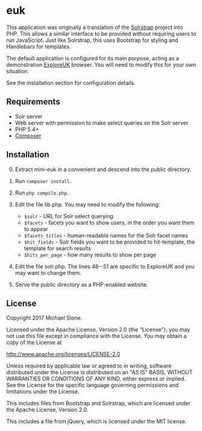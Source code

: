 euk
===

This application was originally a translation of the [Solrstrap](https://github.com/fergiemcdowall/solrstrap)
project into PHP.  This allows a similar interface to be provided without requiring users to
run JavaScript.  Just like Solrstrap, this uses Bootstrap for styling and Handlebars for templates.

The default application is configured for its main purpose, acting as a demonstration
[ExploreUK](https://exploreuk.uky.edu) browser.  You will need to modify this for your own
situation.

See the installation section for configuration details.


Requirements
------------

* Solr server
* Web server with permission to make select queries on the Solr server
* PHP 5.4+
* [Composer](https://getcomposer.org/)


Installation
------------

0. Extract mini-euk in a convenient and descend into the public directory.

1. Run `composer install`.

2. Run `php compile.php`.

3. Edit the file lib.php.  You may need to modify the following:
   * `$solr` - URL for Solr select querying
   * `$facets` - facets you want to show users, in the order you want them to appear
   * `$facets_titles` - human-readable names for the Solr facet names
   * `$hit_fields` - Solr fields you want to be provided to hit-template, the template for search results
   * `$hits_per_page` - how many results to show per page

4. Edit the file solr.php.  The lines 48--51 are specific to ExploreUK and you may want to change them.

5. Serve the public directory as a PHP-enabled website.


License
-------

Copyright 2017 Michael Slone.

Licensed under the Apache License, Version 2.0 (the "License");
you may not use this file except in compliance with the License.
You may obtain a copy of the License at

http://www.apache.org/licenses/LICENSE-2.0

Unless required by applicable law or agreed to in writing, software
distributed under the License is distributed on an "AS IS" BASIS,
WITHOUT WARRANTIES OR CONDITIONS OF ANY KIND, either express or implied.
See the License for the specific language governing permissions and
limitations under the License.


This includes files from Bootstrap and Solrstrap, which are licensed under
the Apache License, Version 2.0.

This includes a file from jQuery, which is licensed under the MIT license.
